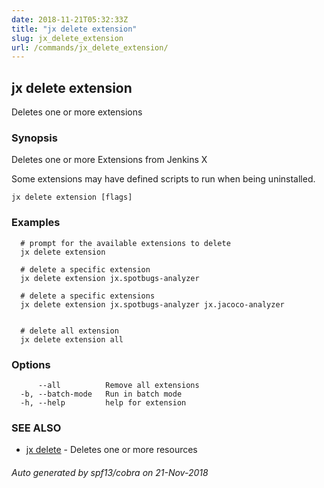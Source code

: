 ```yaml
---
date: 2018-11-21T05:32:33Z
title: "jx delete extension"
slug: jx_delete_extension
url: /commands/jx_delete_extension/
---
```

## jx delete extension

Deletes one or more extensions

### Synopsis

Deletes one or more Extensions from Jenkins X 

Some extensions may have defined scripts to run when being uninstalled.

```
jx delete extension [flags]
```

### Examples

```
  # prompt for the available extensions to delete
  jx delete extension
  
  # delete a specific extension
  jx delete extension jx.spotbugs-analyzer
  
  # delete a specific extensions
  jx delete extension jx.spotbugs-analyzer jx.jacoco-analyzer
  
  
  # delete all extension
  jx delete extension all
```

### Options

```
      --all          Remove all extensions
  -b, --batch-mode   Run in batch mode
  -h, --help         help for extension
```

### SEE ALSO

* [jx delete](/commands/jx_delete/)	 - Deletes one or more resources

###### Auto generated by spf13/cobra on 21-Nov-2018
